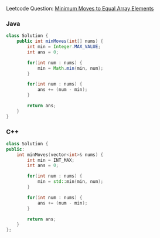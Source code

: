 Leetcode Question: [Minimum Moves to Equal Array Elements](https://leetcode.com/problems/minimum-moves-to-equal-array-elements/)

### Java
```java
class Solution {
    public int minMoves(int[] nums) {
        int min = Integer.MAX_VALUE;
        int ans = 0;

        for(int num : nums) {
            min = Math.min(min, num);
        }

        for(int num : nums) {
            ans += (num - min);
        }

        return ans;
    }
}
```

### C++
```cpp
class Solution {
public:
    int minMoves(vector<int>& nums) {
        int min = INT_MAX;
        int ans = 0;

        for(int num : nums) {
            min = std::min(min, num);
        }

        for(int num : nums) {
            ans += (num - min);
        }

        return ans;
    }
};
```
